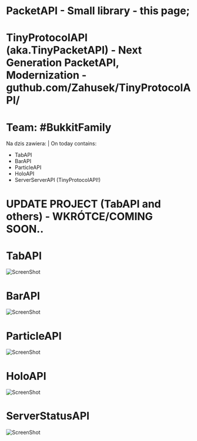 # PacketAPI - Small library - this page;
# TinyProtocolAPI (aka.TinyPacketAPI) - Next Generation PacketAPI, Modernization - guthub.com/Zahusek/TinyProtocolAPI/
# Team: #BukkitFamily

Na dzis zawiera: | On today contains:
- TabAPI
- BarAPI
- ParticleAPI
- HoloAPI
- ServerServerAPI (TinyProtocolAPI!)
# UPDATE PROJECT (TabAPI and others) - WKRÓTCE/COMING SOON..

# TabAPI
![ScreenShot](http://i.imgur.com/VfRjyl7.png)
# BarAPI
![ScreenShot](http://i.imgur.com/cgUpkWa.png)
# ParticleAPI
![ScreenShot](http://i.imgur.com/1fG3Qyd.png)
# HoloAPI
![ScreenShot](http://i.imgur.com/rzMJarF.png)
# ServerStatusAPI
![ScreenShot](http://i.imgur.com/guCdywA.png)
